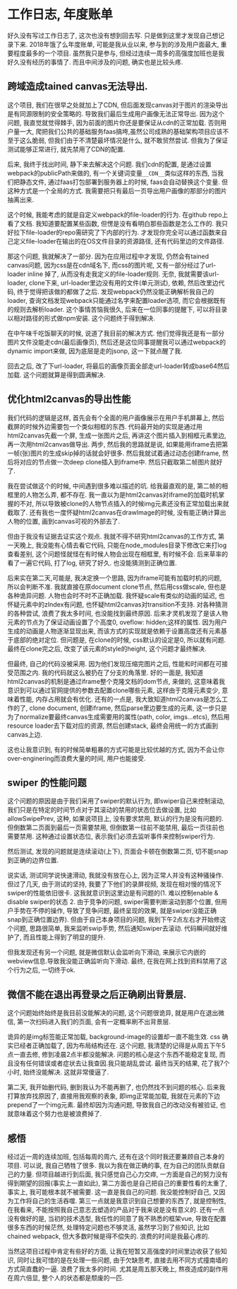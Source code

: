 # 工作日志, 年度账单

好久没有写过工作日志了, 这次也没有想到回去写. 只是做到这里才发现自己想记录下来.
2018年饿了么年度账单, 可能是我从业以来, 参与到的涉及用户面最大, 重要程度最多的一个项目. 虽然我只是参与, 但经过连续一周多的高强度加班也是我好久没有经历的事情了. 而且中间涉及的问题, 确实也是比较头疼.

## 跨域造成tained canvas无法导出.
这个项目, 我们在很早之处就加上了CDN, 但后面发现canvas对于图片的渲染导出是有同源限制的安全策略的. 导致我们最后生成用户画像无法正常导出. 因为这个问题, 我直觉就觉得棘手, 因为前面的图片你还是要保证从cdn的正常加载. 否则用户量一大, 爬把我们公共的基础服务faas搞垮,虽然公司成熟的基础架构项目应该不至于这么脆弱, 但我们由于不清楚最坏情况是什么, 就不敢贸然尝试. 但我为了保证测试能够正常进行, 就先禁用了CDN的配置. 

后来, 我终于找出时间, 静下来去解决这个问题. 我们cdn的配置, 是通过设置webpack的publicPath来做的, 有一个关键词变量`__CDN__`类似这样的东西, 当我们把静态文件, 通过faas打包部署到服务器上的时候, faas会自动替换这个变量. 但这种方式是一个全局的方式. 我需要把只有最后一页导出用户画像的那部分的图片抽离出来.

这个时候, 我能考虑的就是自定义webpack的file-loader的行为. 在github repo上看了文档. 我知道要配置某些函数, 但愣是没有看明白那些函数是怎么工作的. 我只好拉下file-loader的repo需研究了下内部的行为. 才发现你完全可以通过函数来自己定义file-loader在输出的在OS文件目录的资源路径, 还有代码里边的文件路径. 

那这个问题, 我就解决了一部分. 因为在应用过程中才发现, 仍然会有tained canvas问题, 因为css是在cdn域名下, 而css的图片呢, 又有一部分经过了url-loader inline 掉了, 从而没有走我定义的file-loader规则. 无奈, 我就需要该url-loader, clone下来, url-loader里边没有用的文件(单元测试), 依赖, 然后改里边代码, 终于觉得把该做的都做了之后. 发现webpack仍然没能正确解析我自己的loader, 查询文档发现webpack只能通过名字来配置loader选项, 而它会根据既有的规则去解析loader. 这个事情苦恼我很久, 后来在一位同事的提醒下, 可以将目录以相对路径的形式做npm安装. 这个问题终于得到解决.

在中午味千吃饭聊天的时候, 说道了我目前的解决方式. 他们觉得我还是有一部分图片文件没能走cdn(最后画像页), 然后还是这位同事提醒我可以通过webpack的dynamic import来做, 因为底层是走的jsonp, 这一下就点醒了我.

回去之后, 改了下url-loader, 将最后的画像页面全部走url-loader转成base64然后加载. 这个问题就算是得到圆满解决.

## 优化html2canvas的导出性能

我们代码的逻辑是这样, 首先会有个全面的用户画像展示在用户手机屏幕上, 然后截屏的时候外边需要包一个类似相框的东西. 代码最开始的实现是通过用html2canvas先截一个屏, 生成一张图片之后, 再讲这个图片插入到相框元素里边, 再一次用html2canvas做导出. 两步, 然后我的思路就是说, 如果能用iframe去把第一帧(张)图片的生成skip掉的话就会好很多. 然后我就试着通过动态创建iframe, 然后将对应的节点做一次deep clone插入到iframe中. 然后只截取第二帧图片就好了. 

我在尝试做这个的时候, 中间遇到很多难以描述的坑. 给我最直观的是, 第二帧的相框里的人物怎么弄, 都不存在. 我一直以为是html2canvas对iframe的加载时机掌握的不对, 所以导致被clone的人物节点插入的时候img元素还没有正常加载出来就截取了. 还有我也一度怀疑html2canvas在drawImage的时候, 没有能正确计算出人物的位置, 画到canvas可视的外部去了.

但由于我没有证据去证实这个观点. 我就不得不研究html2canvas的工作方式, 第一天晚上, 我没能有心情去看它代码, 只能在node_modules目录下修改它来打log查看差别, 这个问题怪就怪在有时候人物会出现在相框里, 有时候不会. 后来草率的看了一遍它代码, 打了log, 研究了好久. 也没能猜测到正确位置.


后来实在第二天,可能是, 我决定换一个思路, 因为iframe可能有加载时机的问题, 所以会判断不准. 我就直接在原document clone节点, 然后用css做scale, 但也是各种诡异问题. 人物也会时不时不正确加载. 我怀疑scale有类似的动画的延迟, 也怀疑元素中的zIndex有问题, 也怀疑html2canvas对transition不支持. 对各种猜测的各种尝试, 浪费了我太多时间, 也没能找到最终原因. 后来才灵机发现了是该人物元素的节点为了保证动画设置了个高度0, oveflow: hidden;这样的属性. 因为用户生成的动画是人物逐渐显现出来, 而该方式的实现就是依赖于设置高度还有元素基于底部的绝对定位. 但问题是, 在clone的时候, css默认的设定是0, 所以就有问题. 最终在clone完之后, 改变了该元素的style的height, 这个问题才最终解决.


但最终, 自己的代码没被采用. 因为他们发现压缩完图片之后, 性能和时间都在可接受范围之内. 我的代码就这么被扔在了分支的角落里. 好的一面是, 我知道html2canvas的机制是通过iframe整个克隆文档的dom节点, 来做的, 这意味着我意识到可以通过官网提供的参数去配置clone哪些元素, 这样由于克隆元素变少, 意味着性能, 内存占用就会有优化. 还有的一点是, 我大致知道html2canvas是怎么工作的了, clone document, 创建iframe, 然后parse里边要生成的元素, 这一步只是为了normalize要最终canvas生成需要用的属性(path, color, imgs...etcs), 然后用resource loader去下载对应的资源, 然后创建stack, 最终会用统一的方式画到canvas上边.

这也让我意识到, 有的时候简单粗暴的方式可能是比较优越的方式, 因为不会让你over-enginering而浪费大量的时间, 用户也能接受.



## swiper 的性能问题
这个问题的原因是由于我们采用了swiper的默认行为, 即swiper自己来控制滚动, 我们只是在特定的时间节点对于其滚动的禁用的状态位去做设置, 比如allowSwipePrev, 这种, 如果说项目上, 没有要求禁用, 默认的行为是没有问题的. 但倒数第二页面到最后一页需要禁用, 但倒数第一往前不能禁用, 最后一页往前也需要禁用. 这种通过设置状态位, 表示我们必须去监听事件来控制swiper行为. 

然后测试, 发现的问题就是连续滚动(上下), 页面会卡顿在倒数第二页, 切不能snap到正确的边界位置. 

说实话, 测试同学说快速滑动, 我就没有放在心上, 因为正常人并没有这种骚操作. 但过了几天, 由于测试的坚持, 我要了下他们的录屏视频, 发现在相对慢的情况下swiper的性能依旧很卡. 这我就意识到这里边是有问题的(1. 难以控制enable & disable swiper的状态 2. 由于竞争的问题, swiper需要判断滚动到那个位置, 但用户手势在不停的操作, 导致了竞争问题, 最终呈现的效果, 就是swiper没能正确snap到正确位置边界). 但由于自己本身项目的问题, 我到下午2点左右才开始修这个问题, 思路很简单, 我来监听swip手势, 然后通知swiper去滚动. 代码瞬间就好维护了, 而且性能上得到了明显的提升.

但我发现还有另一个问题, 就是微信默认会监听向下滑动, 来展示它内嵌的webview信息.导致我没能正确监听向下滑动. 最终, 在我在网上找到资料禁用了这个行为之后, 一切终于ok.


## 微信不能在退出再登录之后正确刷出背景层.
这个问题始终始终是我目前没能解决的问题, 这个问题很诡异, 就是用户在退出微信, 第一次扫码进入我们的页面, 会有一定概率刷不出背景层.

诡异的是img标签能正常加载, background-image的设置却一直不能生效. css 确实已经者正确加载了, 因为布局结构还在. 这个问题, 我清楚的记得是从周五下午5点一直去修, 修到凌晨2点半都没能解决. 问题的核心是这个东西不能稳定复现, 而且没有任何错误或者症状去让我查因.我只能胡乱尝试. 最终当天的结果, 花了我7个小时, 始终没能解决. 这就非常傻逼了.

第二天, 我开始删代码, 删到我认为不能再删了, 也仍然找不到问题的核心. 后来我打算放弃找原因了, 直接用我观察的表象, 即img正常能加载, 我就在元素的下边prepend了一个img元素. 最终却因为沟通问题, 导致我自己的改动没有被验证, 也就意味着这个努力也是被浪费掉了.



## 感悟
经过近一周的连续加班, 包括每周的周六, 还有在这个同时我还要兼顾自己本身的项目. 可以说, 我自己牺牲了很多. 我以为我在做正确的事, 在为自己的团队贡献自己的力量. 但项目越进行到后面, 我只感觉自己心力交瘁, 一方面是自己的努力没有得到期望的回报(事实上一直如此), 第二方面也是自己把自己的重要性看的太重了, 事实上, 我可能根本就不被需要. 这一直是我自己的问题. 我没能控制好自己, 又因为工作将自己的生活吞噬. 第三一点就是我意识到自己想要的东西了, 就是控制性, 在我看来, 不能按照我自己意志去塑造的产品对于我来说是没有意义的. 还有一点没有做好的是, 当初的技术选型, 我任性的同意了我不熟悉的框架vue, 导致在配置很多东西的时候茫然, 处理特定问题也不够灵活, 虽然学习到了些知识, 比如chained webpack, 但大多数时候是得不偿失的. 浪费的时间是我最心疼的.

当然这项目过程中肯定有些好的方面, 让我在短暂又高强度的时间里边收获了些知识, 同时让我可惜的是在处理一些问题, 由于欠缺思考, 直接去用不同方式撞南墙的方式简直蠢的一逼. 浪费了我太多的时间. 尤其是周五那天晚上, 熬夜造成的副作用在周六倍显, 整个人的状态都是颓废的一匹.































